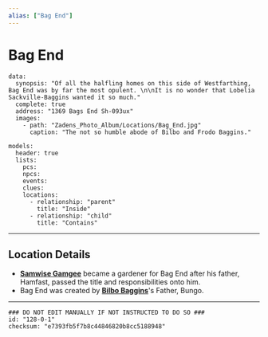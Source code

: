 ```yaml
---
alias: ["Bag End"]
---
```

# Bag End

```RpgManagerData
data: 
  synopsis: "Of all the halfling homes on this side of Westfarthing, Bag End was by far the most opulent. \n\nIt is no wonder that Lobelia Sackville-Baggins wanted it so much."
  complete: true
  address: "1369 Bags End Sh-093ux"
  images: 
    - path: "Zadens_Photo_Album/Locations/Bag_End.jpg"
      caption: "The not so humble abode of Bilbo and Frodo Baggins."
```

```RpgManager
models: 
  header: true
  lists: 
    pcs: 
    npcs: 
    events: 
    clues: 
    locations: 
      - relationship: "parent"
        title: "Inside"
      - relationship: "child"
        title: "Contains"
```

---

## Location Details

- **[Samwise Gamgee](../Characters/Samwise%20Gamgee.md)** became a gardener for Bag End after his father, Hamfast, passed the title and responsibilities onto him.
- Bag End was created by **[Bilbo Baggins](../NonPlayerCharacters/Bilbo%20Baggins.md)**'s Father, Bungo.

---

```RpgManagerID
### DO NOT EDIT MANUALLY IF NOT INSTRUCTED TO DO SO ###
id: "128-0-1"
checksum: "e7393fb5f7b8c44846820b8cc5188948"
```
